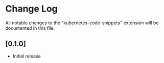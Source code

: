 # Change Log

All notable changes to the "kubernetes-code-snippets" extension will be documented in this file.

## [0.1.0]

- Initial release